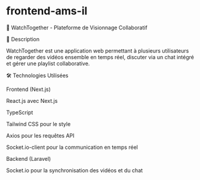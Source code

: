 # frontend-ams-il
🎥 WatchTogether - Plateforme de Visionnage Collaboratif

📌 Description

WatchTogether est une application web permettant à plusieurs utilisateurs de regarder des vidéos ensemble en temps réel, discuter via un chat intégré et gérer une playlist collaborative.

🛠️ Technologies Utilisées

Frontend (Next.js)

React.js avec Next.js

TypeScript

Tailwind CSS pour le style

Axios pour les requêtes API

Socket.io-client pour la communication en temps réel

Backend (Laravel)

Socket.io pour la synchronisation des vidéos et du chat

